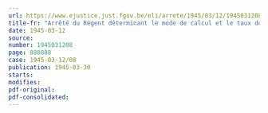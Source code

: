 ```yaml
---
url: https://www.ejustice.just.fgov.be/eli/arrete/1945/03/12/1945031208/justel
title-fr: "Arrêté du Régent déterminant le mode de calcul et le taux de la cotisation à verser par les employeurs affilies à la Caisse spéciale de compensation pour allocations familiales en faveur des travailleurs à domicile ainsi que des voyageurs et représentants de commerce occupés au travail par plusieurs patrons, de même que la manière de calculer les allocations familiales revenant aux travailleurs desservis par la dite caisse (abrogé par AR 15-03-1952, art. 4)"
date: 1945-03-12
source:
number: 1945031208
page: 888888
case: 1945-03-12/08
publication: 1945-03-30
starts:
modifies:
pdf-original:
pdf-consolidated:
---
```


